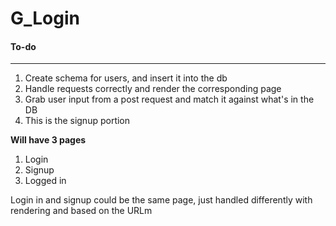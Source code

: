 G_Login
=================




#### To-do
___

1. Create schema for users, and insert it into the db
2. Handle requests correctly and render the corresponding page
3. Grab user input from a post request and match it against what's in the DB
  1. This is the signup portion



**Will have 3 pages**
1. Login
2. Signup
3. Logged in


Login in and signup could be the same page, just handled differently with rendering and based on the URLm
